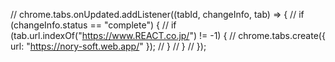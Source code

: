 // chrome.tabs.onUpdated.addListener((tabId, changeInfo, tab) => {
//     if (changeInfo.status == "complete") {
//       if (tab.url.indexOf("https://www.REACT.co.jp/") != -1) {
//         chrome.tabs.create({ url: "https://nory-soft.web.app/" });
//       }
//     }
//   });
